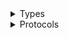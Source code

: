 <details>
<summary>Types</summary>

  - [EcrPublicClient](/aws-sdk-swift/reference/0.x/AWSECRPUBLIC/EcrPublicClient)
  - [EcrPublicClient.EcrPublicClientConfiguration](/aws-sdk-swift/reference/0.x/AWSECRPUBLIC/EcrPublicClient.EcrPublicClientConfiguration)
  - [EcrPublicClientLogHandlerFactory](/aws-sdk-swift/reference/0.x/AWSECRPUBLIC/EcrPublicClientLogHandlerFactory)
  - [EcrPublicClientTypes](/aws-sdk-swift/reference/0.x/AWSECRPUBLIC/EcrPublicClientTypes)

</details>

<details>
<summary>Protocols</summary>

  - [EcrPublicClientProtocol](/aws-sdk-swift/reference/0.x/AWSECRPUBLIC/EcrPublicClientProtocol)

</details>
